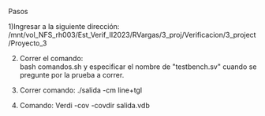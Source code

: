 Pasos

1)Ingresar a la siguiente dirección: 
/mnt/vol_NFS_rh003/Est_Verif_II2023/RVargas/3_proj/Verificacion/3_project/Proyecto_3

2) Correr el comando:  
bash comandos.sh y especificar el nombre de "testbench.sv" cuando se pregunte por la prueba a correr.

3) Correr comando: 
./salida -cm line+tgl 

4) Comando: 
Verdi -cov -covdir salida.vdb